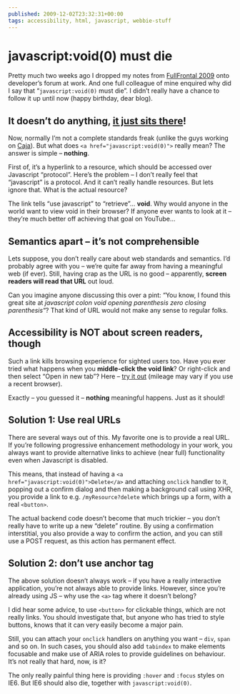 ```yaml
---
published: 2009-12-02T23:32:31+00:00
tags: accessibility, html, javascript, webbie-stuff
---
```


# javascript:void(0) must die

<p>Pretty much two weeks ago I dropped my notes from <a href="http://2009.full-frontal.org/">FullFrontal 2009</a> onto developer’s forum at work. And one full colleague of mine enquired why did I say that “<code>javascript:void(0)</code> must die”. I didn’t really have a chance to follow it up until now (happy birthday, dear blog).<br>
<span id="more-8"></span></p>
<h2>It doesn’t do anything, <a title="Video: Electric Six - Broken Machine" href="http://www.youtube.com/watch?v=pjq3vQV6v-Y">it just sits there</a>!</h2>
<p>Now, normally I’m not a complete standards freak (unlike the guys working on <a href="http://code.google.com/p/google-caja/">Caja</a>). But what does <code>&lt;a href="javascript:void(0)"&gt;</code> really mean? The answer is simple – <strong>nothing</strong>.</p>
<p>First of, it’s a hyperlink to a resource, which should be accessed over Javascript “protocol”. Here’s the problem – I don’t really feel that “javascript” is a protocol. And it can’t really handle resources. But lets ignore that. What is the actual resource?</p>
<p>The link tells “use javascript” to “retrieve”… <strong>void</strong>. Why would anyone in the world want to view void in their browser? If anyone ever wants to look at it – they’re much better off achieving that goal on YouTube…</p>
<h2>Semantics apart – it’s not comprehensible</h2>
<p>Lets suppose, you don’t really care about web standards and semantics. I’d probably agree with you – we’re quite far away from having a meaningful web (if ever). Still, having crap as the URL is no good – apparently, <strong>screen readers will read that URL</strong> out loud.</p>
<p>Can you imagine anyone discussing this over a pint: “You know, I found this great site at <i>javascript colon void opening parenthesis zero closing parenthesis</i>“? That kind of URL would not make any sense to regular folks.</p>
<h2>Accessibility is NOT about screen readers, though</h2>
<p>Such a link kills browsing experience for sighted users too. Have you ever tried what happens when you <strong>middle-click the void link</strong>? Or right-click and then select “Open in new tab”? Here – <a href="javascript:void(0)" onclick="alert('Firefox and Opera open a background tab, Chrome and IE8 execute onclick JS upon middle click');">try it out</a> (mileage may vary if you use a recent browser).</p>
<p>Exactly – you guessed it – <strong>nothing</strong> meaningful happens. Just as it should!</p>
<h2>Solution 1: Use real URLs</h2>
<p>There are several ways out of this. My favorite one is to provide a real URL. If you’re following progressive enhancement methodology in your work, you always want to provide alternative links to achieve (near full) functionality even when Javascript is disabled.</p>
<p>This means, that instead of having a <code>&lt;a href="javascript:void(0)"&gt;Delete&lt;/a&gt;</code> and attaching <code>onclick</code> handler to it, popping out a confirm dialog and then making a background call using XHR, you provide a link to e.g. <code>/myResource?delete</code> which brings up a form, with a real <code>&lt;button&gt;</code>.</p>
<p>The actual backend code doesn’t become that much trickier – you don’t really have to write up a new “delete” routine. By using a confirmation interstitial, you also provide a way to confirm the action, and you can still use a POST request, as this action has permanent effect.</p>
<h2>Solution 2: don’t use anchor tag</h2>
<p>The above solution doesn’t always work – if you have a really interactive application, you’re not always able to provide links. However, since you’re already using JS – why use the <code>&lt;a&gt;</code> tag where it doesn’t belong?</p>
<p>I did hear some advice, to use <code>&lt;button&gt;</code> for clickable things, which are not really links. You should investigate that, but anyone who has tried to style buttons, knows that it can very easily become a major pain.</p>
<p>Still, you can attach your <code>onclick</code> handlers on anything you want – <code>div</code>, <code>span</code> and so on. In such cases, you should also add <code>tabindex</code> to make elements focusable and make use of ARIA roles to provide guidelines on behaviour. It’s not really that hard, now, is it?</p>
<p>The only really painful thing here is providing <code>:hover</code> and <code>:focus</code> styles on IE6. But IE6 should also die, together with <code>javascript:void(0)</code>.</p>